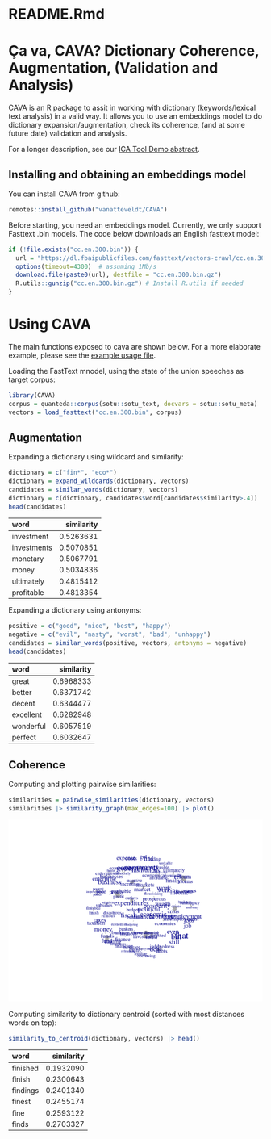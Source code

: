 README.Rmd
================

# Ça va, CAVA? Dictionary Coherence, Augmentation, (Validation and Analysis)

CAVA is an R package to assit in working with dictionary
(keywords/lexical text analysis) in a valid way. It allows you to use an
embeddings model to do dictionary expansion/augmentation, check its
coherence, (and at some future date) validation and analysis.

For a longer description, see our [ICA Tool Demo
abstract](CAVA_ICA_abstract.pdf).

## Installing and obtaining an embeddings model

You can install CAVA from github:

``` r
remotes::install_github("vanatteveldt/CAVA")
```

Before starting, you need an embeddings model. Currently, we only
support Fasttext .bin models. The code below downloads an English
fasttext model:

``` r
if (!file.exists("cc.en.300.bin")) {
  url = "https://dl.fbaipublicfiles.com/fasttext/vectors-crawl/cc.en.300.bin.gz"
  options(timeout=4300)  # assuming 1Mb/s
  download.file(paste0(url), destfile = "cc.en.300.bin.gz")
  R.utils::gunzip("cc.en.300.bin.gz") # Install R.utils if needed
}
```

# Using CAVA

The main functions exposed to cava are shown below. For a more elaborate
example, please see the [example usage file](usage.md).

Loading the FastText mnodel, using the state of the union speeches as
target corpus:

``` r
library(CAVA)
corpus = quanteda::corpus(sotu::sotu_text, docvars = sotu::sotu_meta)
vectors = load_fasttext("cc.en.300.bin", corpus)
```

## Augmentation

Expanding a dictionary using wildcard and similarity:

``` r
dictionary = c("fin*", "eco*")
dictionary = expand_wildcards(dictionary, vectors)
candidates = similar_words(dictionary, vectors)
dictionary = c(dictionary, candidates$word[candidates$similarity>.4])
head(candidates)
```

| word        | similarity |
|:------------|-----------:|
| investment  |  0.5263631 |
| investments |  0.5070851 |
| monetary    |  0.5067791 |
| money       |  0.5034836 |
| ultimately  |  0.4815412 |
| profitable  |  0.4813354 |

Expanding a dictionary using antonyms:

``` r
positive = c("good", "nice", "best", "happy")
negative = c("evil", "nasty", "worst", "bad", "unhappy")
candidates = similar_words(positive, vectors, antonyms = negative)
head(candidates)
```

| word      | similarity |
|:----------|-----------:|
| great     |  0.6968333 |
| better    |  0.6371742 |
| decent    |  0.6344477 |
| excellent |  0.6282948 |
| wonderful |  0.6057519 |
| perfect   |  0.6032647 |

## Coherence

Computing and plotting pairwise similarities:

``` r
similarities = pairwise_similarities(dictionary, vectors)
similarities |> similarity_graph(max_edges=100) |> plot()
```

![](img/README_coherence-1.png)<!-- -->

Computing similarity to dictionary centroid (sorted with most distances
words on top):

``` r
similarity_to_centroid(dictionary, vectors) |> head()
```

| word     | similarity |
|:---------|-----------:|
| finished |  0.1932090 |
| finish   |  0.2300643 |
| findings |  0.2401340 |
| finest   |  0.2455174 |
| fine     |  0.2593122 |
| finds    |  0.2703327 |
